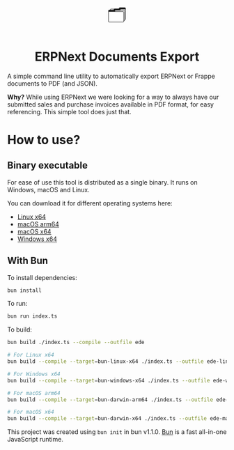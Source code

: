 <p align="center" style="font-size: 40px;">🗂️</p>
<h1 align="center">ERPNext Documents Export</h1>

A simple command line utility to automatically export ERPNext or Frappe documents to PDF (and JSON).

**Why?** While using ERPNext we were looking for a way to always have our submitted sales and purchase invoices available in PDF format, for easy referencing.
This simple tool does just that.

# How to use?

## Binary executable

For ease of use this tool is distributed as a single binary. It runs on Windows, macOS and Linux.

You can download it for different operating systems here:
- [Linux x64](https://google.com)
- [macOS arm64]()
- [macOS x64]()
- [Windows x64]()


## With Bun

To install dependencies:

```bash
bun install
```

To run:

```bash
bun run index.ts
```

To build:

```bash
bun build ./index.ts --compile --outfile ede

# For Linux x64
bun build --compile --target=bun-linux-x64 ./index.ts --outfile ede-linux-x64

# For Windows x64
bun build --compile --target=bun-windows-x64 ./index.ts --outfile ede-windows-x64

# For macOS arm64
bun build --compile --target=bun-darwin-arm64 ./index.ts --outfile ede-macos-arm64

# For macOS x64
bun build --compile --target=bun-darwin-x64 ./index.ts --outfile ede-macos-x64

```

This project was created using `bun init` in bun v1.1.0. [Bun](https://bun.sh) is a fast all-in-one JavaScript runtime.
